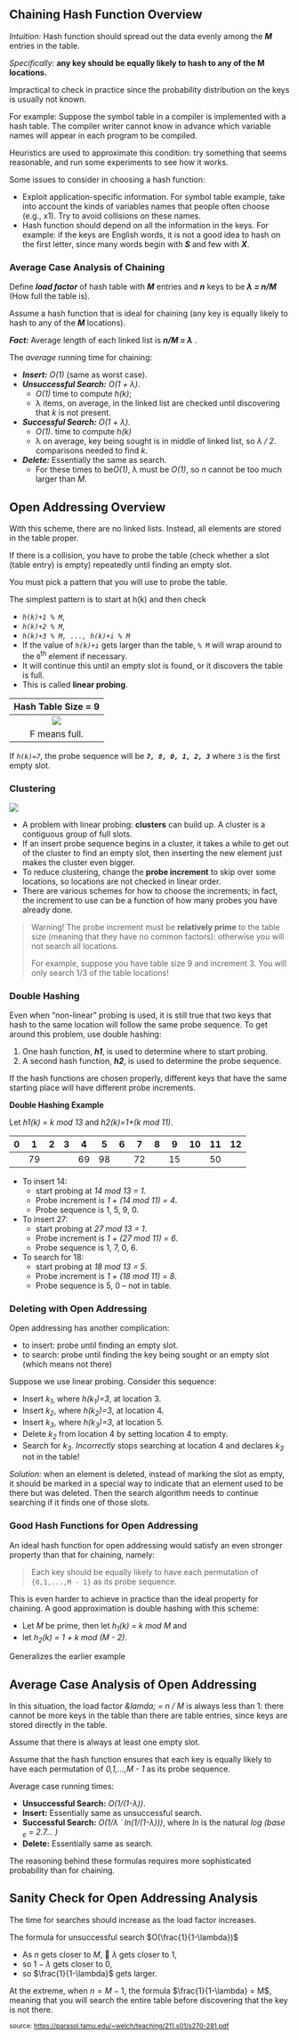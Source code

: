 ## Chaining Hash Function Overview

*Intuition:* Hash function should spread out the data evenly among the ***M*** entries in the table.

*Specifically:*  **any key should be equally likely to hash to any of the M locations.**

Impractical to check in practice since the probability distribution on the keys is usually not known.

For example: Suppose the symbol table in a compiler is implemented with a hash table. The compiler writer cannot know in advance which variable names will appear in each program to be compiled.

Heuristics are used to approximate this condition: try something that seems reasonable, and run some experiments to see how it works.

Some issues to consider in choosing a hash function:
- Exploit application-specific information. For symbol table example, take into account the kinds of variables names that people often choose (e.g., x1). Try to avoid collisions on these names.
- Hash function should depend on all the information in the keys. For example: if the keys are English words, it is not a good idea to hash on the first letter, since many words begin with ***S*** and few with ***X***.

### Average Case Analysis of Chaining

Define ***load factor*** of hash table with ***M*** entries and ***n*** keys to be ***&lambda; = n/M*** (How full the table is).

Assume a hash function that is ideal for chaining (any key is equally likely to hash to any of the ***M*** locations).

***Fact:*** Average length of each linked list is ***n/M = &lambda;*** .

The *average* running time for chaining:
- ***Insert:*** *O(1)* (same as worst case).
- ***Unsuccessful Search:*** *O(1 + &lambda;)*. 
    - *O(1)* time to compute *h(k)*; 
    - &lambda; items, on average, in the linked list are checked until discovering that *k* is not present.
- ***Successful Search:*** *O(1 + &lambda;)*. 
    - *O(1)*. time to compute *h(k)* 
    - &lambda; on average, key being sought is in middle of linked list, so *&lambda; / 2*. comparisons needed to find *k*.
- ***Delete:*** Essentially the same as search.
    - For these times to be*O(1)*, &lambda; must be *O(1)*, so *n* cannot be too much larger than *M*.

## Open Addressing Overview
With this scheme, there are no linked lists. Instead, all elements are stored in the table proper.

If there is a collision, you have to probe the table (check whether a slot (table entry) is empty)  repeatedly until finding an empty slot.

You must pick a pattern that you will use to probe the table.

The simplest pattern is to start at h(k) and then check
- *`h(k)+1 % M`*, 
- *`h(k)+2 % M`*, 
- *`h(k)+3 % M, ..., h(k)+i % M`* 
- If the value of *`h(k)+i`* gets larger than the table, `% M` will wrap around to the `0`<sup>th</sup> element if necessary. 
- It will continue this until an empty slot is found, or it discovers the table is full. 
- This is called **linear probing**.

|  Hash Table Size = 9   |
|:----:|
| <img src="https://cs.msutexas.edu/~griffin/zcloud/zcloud-files/hash.linear_probe.png"> |
| F means full.| 

If *`h(k)=7`*, the probe sequence will be ***`7, 8, 0, 1, 2, 3`*** where `3` is the first empty slot. 

### Clustering

<img src="https://cs.msutexas.edu/~griffin/zcloud/zcloud-files/hash_clustering.1.png">


- A problem with linear probing: **clusters** can build up. A cluster is a contiguous group of full slots.
- If an insert probe sequence begins in a cluster, it takes a while to get out of the cluster to find an empty slot, then inserting the new element just makes the cluster even bigger.
- To reduce clustering, change the **probe increment** to skip over some locations, so locations are not checked in linear order.
- There are various schemes for how to choose the increments; in fact, the increment to use can be a function of how many probes you have already done.

> Warning! The probe increment must be **relatively prime** to the table size (meaning that they have no common factors): otherwise you will not search all locations.
>
> For example, suppose you have table size 9 and increment 3. You will only search 1/3 of the table locations!

### Double Hashing

Even when “non-linear” probing is used, it is still true that two keys that hash to the same location will follow the same probe sequence. To get around this problem, use double hashing:

1. One hash function, ***h1***, is used to determine where
to start probing.
2. A second hash function, ***h2***, is used to determine the
probe sequence.

If the hash functions are chosen properly, different keys
that have the same starting place will have different
probe increments.

**Double Hashing Example**

Let *h1(k) = k mod 13* and *h2(k)=1+(k mod 11)*.



| 0   | 1   | 2   | 3   | 4   | 5   | 6   | 7   | 8   | 9   | 10  | 11  | 12  |
| --- | --- | --- | --- | --- | --- | --- | --- | --- | --- | --- | --- | --- |
|     | 79  |     |     | 69  | 98  |     | 72  |     | 15  |     | 50  |     |

- To insert 14: 
	- start probing at *14 mod 13 = 1*. 
	- Probe increment is *1 + (14 mod 11) = 4*. 
	- Probe sequence is 1, 5, 9, 0.
- To insert 27: 
	- start probing at *27 mod 13 = 1*. 
	- Probe increment is *1 + (27 mod 11) = 6*. 
	- Probe sequence is 1, 7, 0, 6.
- To search for 18: 
	- start probing at *18 mod 13 = 5*.
	- Probe increment is *1 + (18 mod 11) = 8*. 
	- Probe sequence is 5, 0 – not in table.
	
### Deleting with Open Addressing

Open addressing has another complication: 
- to insert: probe until finding an empty slot.
- to search: probe until finding the key being sought or an empty slot (which means not there)

Suppose we use linear probing. Consider this sequence:
- Insert *k<sub>1</sub>*, where *h(k<sub>1</sub>)=3*, at location 3.
- Insert *k<sub>2</sub>*, where *h(k<sub>2</sub>)=3*, at location 4.
- Insert *k<sub>3</sub>*, where *h(k<sub>3</sub>)=3*, at location 5.
- Delete *k<sub>2</sub>* from location 4 by setting location 4 to empty.
- Search for *k<sub>3</sub>*. *Incorrectly* stops searching at location 4 and declares *k<sub>3</sub>* not in the table!

*Solution:* when an element is deleted, instead of marking the slot as empty, it should be marked in a special way to indicate that an element used to be there but was deleted. Then the search algorithm needs to continue searching if it finds one of those slots.


### Good Hash Functions for Open Addressing

An ideal hash function for open addressing would satisfy an even stronger property than that for chaining, namely:

>Each key should be equally likely to have each permutation of `{0,1,...,M - 1}` as its probe sequence.

This is even harder to achieve in practice than the ideal property for chaining.
A good approximation is double hashing with this scheme:
- Let *M* be prime, then let *h<sub>1</sub>(k) = k mod M* and 
- let *h<sub>2</sub>(k) = 1 + k mod (M - 2)*.


Generalizes the earlier example

## Average Case Analysis of Open Addressing

In this situation, the load factor *&lamda; = n / M* is always less than 1: there cannot be more keys in the table than there are table entries, since keys are stored directly in the table.

Assume that there is always at least one empty slot.

Assume that the hash function ensures that each key is equally likely to have each permutation of *0,1,...,M - 1* as its probe sequence.

Average case running times:
- **Unsuccessful Search:** *O(1/(1-&lambda;))*.
- **Insert:** Essentially same as unsuccessful search.
- **Successful Search:** *O(1/&lambda; &dot; ln(1/(1-&lambda;)))*, where *ln* is the natural *log (base <sub>e</sub> = 2.7... )*
- **Delete:** Essentially same as search.

The reasoning behind these formulas requires more sophisticated probability than for chaining.

## Sanity Check for Open Addressing Analysis

The time for searches should increase as the load factor increases.

The formula for unsuccessful search $O(\frac{1}{1-\lambda})$
- As $n$ gets closer to $M$,  $\lambda$ gets closer to 1,
- so $1-\lambda$ gets closer to $0$,
- so $\frac{1}{1-\lambda}$ gets larger.

At the extreme, when $n = M - 1$, the formula $\frac{1}{1-\lambda} = M$, meaning that you will search the entire table before discovering that the key is not there.

<sup>source: https://parasol.tamu.edu/~welch/teaching/211.s01/s270-281.pdf</sup>


